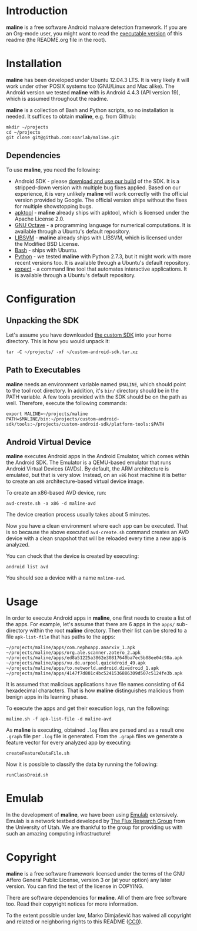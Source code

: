 # Introduction

**maline** is a free software Android malware detection framework. If you are an
Org-mode user, you might want to read the [executable version](http://orgmode.org/worg/org-contrib/babel/intro.html) of this readme
(the README.org file in the root).

# Installation

**maline** has been developed under Ubuntu 12.04.3 LTS. It is very likely it
will work under other POSIX systems too (GNU/Linux and Mac alike). The Android
version we tested **maline** with is Android 4.4.3 (API version 19), which is
assumed throughout the readme.

**maline** is a collection of Bash and Python scripts, so no installation is
needed. It suffices to obtain **maline**, e.g. from Github:

    mkdir ~/projects
    cd ~/projects
    git clone git@github.com:soarlab/maline.git

## Dependencies

To use **maline**, you need the following:
-   Android SDK - please [download and use our build](http://www.cs.utah.edu/formal_verification/downloads/custom-android-sdk.tar.xz) of the SDK. It is a
    stripped-down version with multiple bug fixes applied. Based on our
    experience, it is very unlikely **maline** will work correctly with the
    official version provided by Google. The official version ships without the
    fixes for multiple showstopping bugs.
-   [apktool](https://code.google.com/p/android-apktool/) - **maline** already ships with apktool, which is licensed under the
    Apache License 2.0.
-   [GNU Octave](https://www.gnu.org/software/octave/) - a programming language for numerical computations. It is
    available through a Ubuntu's default repository.
-   [LIBSVM](http://www.csie.ntu.edu.tw/~cjlin/libsvm/) - **maline** already ships with LIBSVM, which is licensed under the
    Modified BSD License.
-   [Bash](http://www.gnu.org/software/bash/) - ships with Ubuntu.
-   [Python](http://www.python.org/) - we tested **maline** with Python 2.7.3, but it might work with more
    recent versions too. It is available through a Ubuntu's default repository.
-   [expect](http://sourceforge.net/projects/expect/) - a command line tool that automates interactive applications. It is
    available through a Ubuntu's default repository.

# Configuration

## Unpacking the SDK

Let's assume you have downloaded [the custom SDK](http://www.cs.utah.edu/formal_verification/downloads/custom-android-sdk.tar.xz) into your home directory. This
is how you would unpack it:

    tar -C ~/projects/ -xf ~/custom-android-sdk.tar.xz

## Path to Executables

**maline** needs an environment variable named `$MALINE`, which should point to
the tool root directory. In addition, it's `bin/` directory should be in the
PATH variable. A few tools provided with the SDK should be on the path as
well. Therefore, execute the following commands:

    export MALINE=~/projects/maline
    PATH=$MALINE/bin:~/projects/custom-android-sdk/tools:~/projects/custom-android-sdk/platform-tools:$PATH

## Android Virtual Device

**maline** executes Android apps in the Android Emulator, which comes within the
Android SDK. The Emulator is a QEMU-based emulator that runs Android Virtual
Devices (AVDs). By default, the ARM architecture is emulated, but that is very
slow. Instead, on an `x86` host machine it is better to create an `x86`
architecture-based virtual device image.

To create an x86-based AVD device, run:

    avd-create.sh -a x86 -d maline-avd

The device creation process usually takes about 5 minutes.

Now you have a clean environment where each app can be executed. That is so
because the above executed `avd-create.sh` command creates an AVD device with
a clean snapshot that will be reloaded every time a new app is analyzed.

You can check that the device is created by executing:

    android list avd

You should see a device with a name `maline-avd`.

# Usage

In order to execute Android apps in **maline**, one first needs to create a list
of the apps. For example, let's assume that there are 6 apps in the `apps/`
sub-directory within the root **maline** directory. Then their list can be
stored to a file `apk-list-file` that has paths to the apps:

    ~/projects/maline/apps/com.nephoapp.anarxiv_1.apk
    ~/projects/maline/apps/org.ale.scanner.zotero_2.apk
    ~/projects/maline/apps/ed8a51225a3862e30817640ba7ec5b88ee04c98a.apk
    ~/projects/maline/apps/vu.de.urpool.quickdroid_49.apk
    ~/projects/maline/apps/to.networld.android.divedroid_1.apk
    ~/projects/maline/apps/4147f7d801c4bc5241536886309d507c5124fe3b.apk

It is assumed that malicious applications have file names consisting of 64
hexadecimal characters. That is how **maline** distinguishes malicious from
benign apps in its learning phase.

To execute the apps and get their execution logs, run the following:

    maline.sh -f apk-list-file -d maline-avd

As **maline** is executing, obtained `.log` files are parsed and as a result one
`.graph` file per `.log` file is generated. From the `.graph` files we
generate a feature vector for every analyzed app by executing:

    createFeatureDataFile.sh

Now it is possible to classify the data by running the following:

    runClassDroid.sh

# Emulab

In the development of **maline**, we have been using [Emulab](http://www.emulab.net) extensively. Emulab
is a network testbed developed by [The Flux Research Group](http://www.flux.utah.edu/) from the University
of Utah. We are thankful to the group for providing us with such an amazing
computing infrastructure!

# Copyright

**maline** is a free software framework licensed under the terms of the GNU
Affero General Public License, version 3 or (at your option) any later
version. You can find the text of the license in COPYING.

There are software dependencies for **maline**. All of them are free software
too. Read their copyright notices for more information.

To the extent possible under law, Marko Dimjašević has waived all copyright
and related or neighboring rights to this README ([CC0](https://creativecommons.org/publicdomain/zero/1.0/)).
